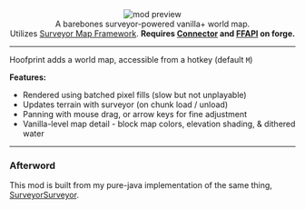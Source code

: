 <!--suppress HtmlDeprecatedTag, XmlDeprecatedElement -->
<center><img alt="mod preview" src="https://cdn.modrinth.com/data/8O6iJpuJ/images/db0fe9fdda00afa7cf8059725371227c71a967d8.png"/></center>

<center>
A barebones surveyor-powered vanilla+ world map.<br/>
Utilizes <a href="https://modrinth.com/mod/surveyor">Surveyor Map Framework</a>.
<b>Requires <a href="https://modrinth.com/mod/connector">Connector</a> and <a href="https://modrinth.com/mod/forgified-fabric-api">FFAPI</a> on forge.</b><br/>
</center>

---

Hoofprint adds a world map, accessible from a hotkey (default `M`)

**Features:**

- Rendered using batched pixel fills (slow but not unplayable)
- Updates terrain with surveyor (on chunk load / unload)
- Panning with mouse drag, or arrow keys for fine adjustment
- Vanilla-level map detail - block map colors, elevation shading, & dithered water

---

### Afterword

This mod is built from my pure-java implementation of the same thing, [SurveyorSurveyor](https://github.com/HestiMae/surveyor-surveyor).